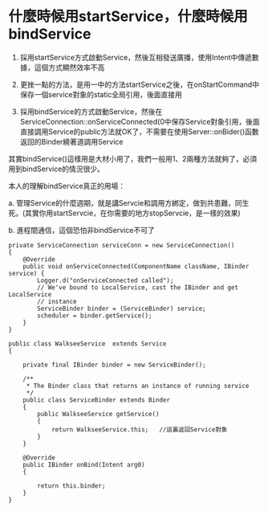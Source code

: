 # 什麼時候用startService，什麼時候用bindService



1. 採用startService方式啟動Service，然後互相發送廣播，使用Intent中傳遞數據，這個方式顯然效率不高

2. 更挫一點的方法，是用一中的方法startService之後，在onStartCommand中保存一個service對象的static全局引用，後面直接用

3. 採用bindService的方式啟動Service，然後在ServiceConnection::onServiceConnected(0中保存Service對象引用，後面直接調用Service的public方法就OK了，不需要在使用Server::onBider()函數返回的Binder繞著道調用Service


其實bindService()這樣用是大材小用了，我們一般用1、2兩種方法就夠了，必須用到bindService的情況很少。

本人的理解bindService真正的用場：

   a. 管理Service的什麼週期，就是講Servcie和調用方綁定，做到共患難，同生死。(其實你用startServcie，在你需要的地方stopServcie，是一樣的效果)

   b. 進程間通信，這個恐怕非bindService不可了




```
private ServiceConnection serviceConn = new ServiceConnection()
{
    @Override
    public void onServiceConnected(ComponentName className, IBinder service) {
        Logger.d("onServiceConnected called");
        // We've bound to LocalService, cast the IBinder and get LocalService
        // instance
        ServiceBinder binder = (ServiceBinder) service;
        scheduler = binder.getService();
    }
}

```

```
public class WalkseeService  extends Service
{

    private final IBinder binder = new ServiceBinder();

    /**
     * The Binder class that returns an instance of running service
     */
    public class ServiceBinder extends Binder
    {
        public WalkseeService getService()
        {
            return WalkseeService.this;   //這裏返回Service對象
        }
    }

    @Override
    public IBinder onBind(Intent arg0)
    {

        return this.binder;
    }
}

```
